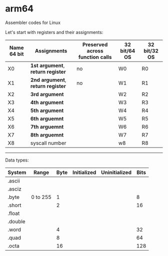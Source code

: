 # arm64
Assembler codes for Linux

Let's start with registers and their assignments:

Name 64 bit | Assignments                           | Preserved across function calls | 32 bit/64 OS | 32 bit/32 OS |
------------|---------------------------------------|---------------------------------|--------------|--------------|
X0          | **1st argument**, **return register** |  no                             | W0           | R0           |
X1          | **2nd argument**, **return register** |  no                             | W1           | R1           | 
X2          | **3rd argument**                      |                                 | W2           | R2           |
X3          | **4th argument**                      |                                 | W3           | R3           |
X4          | **5th argument**                      |                                 | W4           | R4           |
X5          | **6th arguemnt**                      |                                 | W5           | R5           |
X6          | **7th arguemnt**                      |                                 | W6           | R6           |
X7          | **8th arguemnt**                      |                                 | W7           | R7           |
X8          | syscall number                        |                                 | w8           | R8           |
---------------------------------------------------------------------------------------------------------------------

Data types:

System       | Range                           | Byte | Initialized | Uninitialized | Bits |
-------------|---------------------------------|------|-------------|---------------|------|
.ascii       |                                 |      |             |               |      |
.asciz       |                                 |      |             |               |      |
.byte        | 0 to 255                        |  1   |             |               |  8   |
.short       |                                 |  2   |             |               |  16  |
.float       |                                 |      |             |               |      | 
.double      |                                 |      |             |               |      |
.word        |                                 |  4   |             |               |  32  |
.quad        |                                 |  8   |             |               |  64  |
.octa        |                                 |  16  |             |               |  128 |
